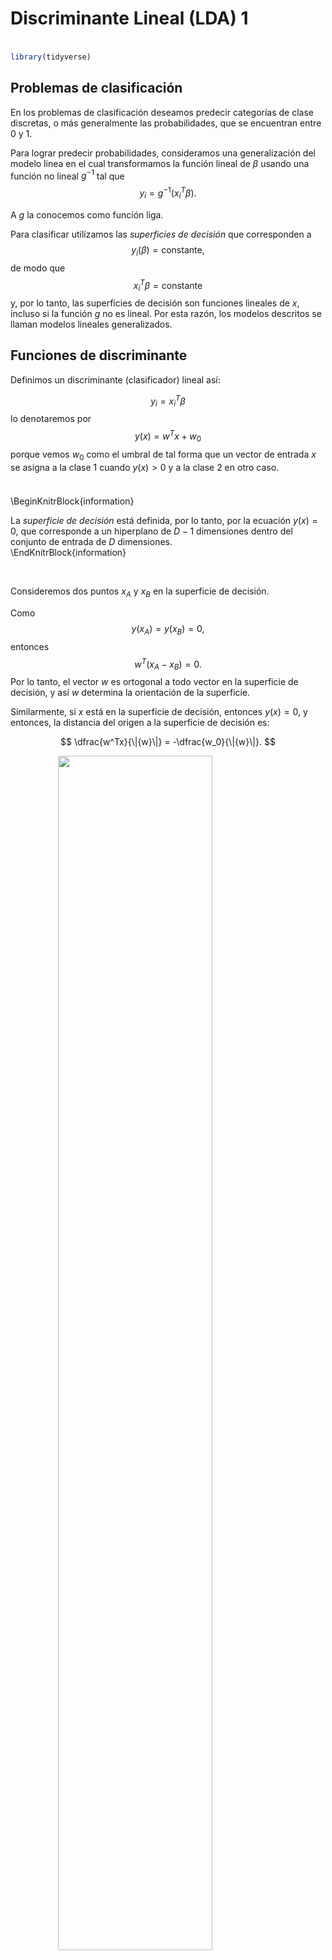 
# Discriminante Lineal (LDA) 1

<style>
  .espacio {
    margin-bottom: 1cm;
  }
</style>
  
  <style>
  .espacio3 {
    margin-bottom: 3cm;
  }
</style>

<p class="espacio">
</p>


```r
library(tidyverse)
```

## Problemas de clasificación

En los problemas de clasificación deseamos predecir categorías de clase discretas, o más generalmente las probabilidades, que se encuentran entre 0 y 1. 

Para lograr predecir probabilidades, consideramos una generalización del modelo linea en el cual
transformamos la función lineal de $\beta$ usando una función no lineal $g^{-1}$ tal que
$$
y_i = g^{-1}(x_i^T\beta).
$$

A $g$ la conocemos como función liga. 

Para clasificar utilizamos las _superficies de decisión_ que corresponden a 
$$
y_i(\beta) = \mbox{constante},
$$
de modo que 
$$
x_i^T\beta = \mbox{constante}
$$
y, por lo tanto, las superficies de decisión son funciones lineales de $x$, incluso si la función $g$ no es lineal. Por esta razón, los modelos descritos se llaman modelos lineales generalizados.

## Funciones de discriminante

Definimos un discriminante (clasificador) lineal así:

$$
y_i = x_i^T\beta
$$
lo denotaremos por
$$
y(x) = w^T x+ w_0
$$
porque vemos $w_0$ como el umbral de tal forma que un vector de entrada $x$ se asigna a la clase 1 cuando $y(x)>0$ y a la clase 2 en otro caso.

<p class="espacio">
</p>

\BeginKnitrBlock{information}<div class="information">La _superficie de decisión_ está definida, por lo tanto, por la ecuación $y(x) = 0$, que corresponde a un hiperplano de $D-1$ dimensiones dentro del conjunto de entrada de $D$ dimensiones.</div>\EndKnitrBlock{information}

<br>

Consideremos dos puntos $x_A$ y $x_B$ en la superficie de decisión. 

Como
$$
y(x_A) = y(x_B) = 0, 
$$
entonces
$$
w^T(x_A −x_B) = 0.
$$
Por lo tanto, el vector $w$ es ortogonal a todo vector en la superficie de decisión, y así $w$ determina la orientación de la superficie.

Similarmente, si $x$ está en la superficie de decisión, entonces $y(x)=0$, y entonces, la distancia del origen a la superficie de decisión es:

$$
\dfrac{w^Tx}{\|{w}\|} = -\dfrac{w_0}{\|{w}\|}.
$$

<img src="figuras/lda_1.png" width="70%" style="display: block; margin: auto;" />

## Regresión lineal en una matriz indicadora

Supongamos que $Y$ es una matriz indicadora donde $Y_{ij}$ es $1$ si la $i$-ésima obsevación pertenece a la categoría $j$ y $0$ en otro caso.

$$
\hat{W} = (X^TX)^{−1}X^TY.
$$

Si $\tilde{x}$ es un vector de entradas, entonces 
$$
y(x) = \hat{W}^T\tilde{x}
$$


```r
library(tidyverse)
library(matlib)

set.seed(186923)
n <- 300

x1 <- c(rnorm(n/3,-5), rnorm(n/3, 0, 1.5), rnorm(n/3, 5))
x2 <- x1 + rnorm(n, sd = 2) + c(rep(-5, n/3), rep(0, n/3), rep(5, n/3))
y <- c(rep("a",n/3),rep("b",n/3),rep("c",n/3))
df <- data.frame(x1, x2, y)

Y <- matrix(nrow = n, ncol = 3)
Y[,1] <- c(rep(1,n/3),rep(0,2*n/3))
Y[,2] <- c(rep(0,n/3),rep(1,n/3),rep(0,n/3))
Y[,3] <- 1 - Y[,1] - Y[,2]
df$y1 <- Y[,1]
df$y2 <- Y[,2]
df$y3 <- Y[,3]

X <- as.matrix(df[,c(1,2)])
p <- X %*% inv(t(X) %*% X) %*% t(X) %*% Y
df$p1 <- p[,1]
df$p2 <- p[,2]
df$p3 <- p[,3]

ggplot(df, aes(x = x1, y = x2))+
  geom_point(aes(color = y)) +
  geom_line(aes(y = p1), color = 'red') +
  geom_line(aes(y = p2), color = 'green') +
  geom_line(aes(y = p3), color = 'blue')
```

<img src="11-lda-1_files/figure-html/unnamed-chunk-5-1.png" width="70%" style="display: block; margin: auto;" />

Hay un problema serio con el enfoque de regresión cuando el número de clases $K \geq3$, y en especial si $K$ es grande. Debido a la naturaleza rígida del modelo de regresión, unas clases pueden enmascarar a otras. Esto lo vemos en la gráfica de arriba con $K = 3$. Las tres clases están perfectamente separadas por límites de decisión lineales, sin embargo, la regresión lineal pierde por completo a la clase de en medio.


```r
lm_1 <- lm(y1 ~ x1 + x2, data = df)
lm_2 <- lm(y2 ~ x1 + x2, data = df)
df$pred_1 <- predict(lm_1)
df$pred_2 <- predict(lm_2)
df$pred_3 <- 1 - df$pred_1 - df$pred_2
```

Obtenemos la predicción tomando el máximo de cada renglón:


```r
df$pred <- ifelse(df$pred_1 > df$pred_2 & df$pred_1 > df$pred_3, 'a', 
                  ifelse(df$pred_2 > df$pred_1 & df$pred_2 > df$pred_3, 'b', 'c'))
```

Podemos hacer una gráfica de las predicciones en este caso de $x_1$ contra los ajustados por el modelo lineal:


```r
ggplot(df, aes(x=x1, y = pred_1)) +
  geom_point(color = 'red') +
  geom_point(aes(x=x1, y = pred_2), color = 'green') +
  geom_point(aes(x=x1, y = pred_3), color = 'blue')
```

<img src="11-lda-1_files/figure-html/unnamed-chunk-8-1.png" width="70%" style="display: block; margin: auto;" />

Comparamos contra los observados y calculamos el error:


```r
1 - mean(df$pred == df$y)
#> [1] 0.24
```

<br>


Si utilizamos un modelo lineal con términos cuadráticos entonces el ajuste lo haríamos de esta manera:


```r
lm_1_q <- lm(y1 ~ poly(x1 + x2, 2), data = df)
lm_2_q <- lm(y2 ~ poly(x1 + x2, 2), data = df)
lm_3_q <- lm(y3 ~ poly(x1 + x2, 2), data = df)
df$pred_1_q <- predict(lm_1_q)
df$pred_2_q <- predict(lm_2_q)
df$pred_3_q <- predict(lm_3_q)
```

Obtenemos nuevamente la predicción tomando el máximo de cada renglón:


```r
df$pred_q <- ifelse(df$pred_1_q > df$pred_2_q & df$pred_1_q > df$pred_3_q, 'a', 
                  ifelse(df$pred_2_q > df$pred_1_q & df$pred_2_q > df$pred_3_q, 'b', 'c'))
```


```r
ggplot(df, aes(x=x2, y = pred_1_q)) +
  geom_point(color = 'red') +
  geom_point(aes(x=x2, y = pred_2_q), color = 'green') +
  geom_point(aes(x=x2, y = pred_3_q), color = 'blue')
```

<img src="11-lda-1_files/figure-html/unnamed-chunk-12-1.png" width="70%" style="display: block; margin: auto;" />

Comparamos contra los observados y calculamos el error:


```r
1 - mean(df$pred_q == df$y)
#> [1] 0.02
```

<br>

Repetimos una tercera vez pero ahora utilizando regresión logística:


```r
glm_1 <- glm(I(y=='a') ~ x1 + x2, family = binomial, data = df)
#> Warning: glm.fit: fitted probabilities numerically 0 or 1 occurred
glm_2 <- glm(I(y=='b') ~ x1 + x2, family = binomial, data = df)
glm_3 <- glm(I(y=='c') ~ x1 + x2, family = binomial, data = df)
#> Warning: glm.fit: algorithm did not converge

#> Warning: glm.fit: fitted probabilities numerically 0 or 1 occurred
df$pred1_glm <- predict(glm_1, type = 'response')
df$pred2_glm <- predict(glm_2, type = 'response')
df$pred3_glm <- predict(glm_3, type = 'response')
```

Calculamos las predicciones de acuerdo a este modelo logístico:


```r
df$pred_glm <- ifelse(df$pred1_glm > df$pred2_glm & df$pred1_glm > df$pred3_glm, 'a', 
                  ifelse(df$pred2_glm > df$pred1_glm & df$pred2_glm > df$pred3_glm, 'b', 'c'))
```

Calculamos el error:


```r
1 - mean(df$pred_glm == df$y)
#> [1] 0.01
```

## Discriminante lineal de Fisher

Una forma de ver un modelo de clasificación lineal es en términos de _reducción de dimensionalidad_. Esto se refiere a la extracción de características de los datos que los transforma de un espacio de dimensión alta a un espacio de dimensión baja, usualmente $2$ ó $3$.

Consideremos primero el caso de dos clases, y supongamos que tomamos un vector de predictores de dimensión $D$ y lo proyectamos en una dimensión usando la misma función:
$$
y = w^Tx.
$$

Si colocamos un umbral y clasificamos como clase 1 si $y\geq-w_0$, y clase 2 en otro caso,  entonces obtenemos nuestro clasificador lineal estándar ya visto antes. En general, la proyección en una dimensión conduce a una pérdida considerable de información, y las clases que están bien separadas en el espacio original de dimensión $D$ pueden superponerse fuertemente en una dimensión.

Sin embargo, ajustando los componentes de $w$, podemos seleccionar una proyección que maximiza la separación entre clases. Para empezar, consideremos un problema de dos clases en el que hay $N_1$ puntos en la clase 1 y $N_2$ puntos en la clase 2, de modo que los vectores de medias de las dos clases están dados por
$$
m_1 = \dfrac{1}{N_1}\sum_{i\in C_1}x_i,\qquad m_2=\dfrac{1}{N_2}\sum_{i\in C_2}x_i.
$$

Podríamos elegir $w$ para maximizar la _separación entre clases_:
$$
w^T(m_2 − m_1)
$$

Sin embargo, esta expresión se puede hacer arbitrariamente grande simplemente aumentando la magnitud de $w$, entonces se utiliza la restricción
$$
\sum_i{w_i^2}=1
$$

Resolvemos usando multiplicadores de Lagrange. Vemos que $w$ es proporcional a $m_2 - m_1$.


Sin embargo, todavía hay un problema con este enfoque. Esto muestra 

<img src="figuras/lda_2.png" width="70%" style="display: block; margin: auto;" />

Las dos clases de arriba que están bien separadas en el espacio bidimensional original $(x_1, x_2)$ pero se sobrelapan considerablemente cuando se proyectan sobre la línea que une sus medios. 

Esta dificultad surge por las covarianzas de las distribuciones de clase no son diagonales. La idea propuesta por Fisher es maximizar una función que:

* separe las observaciones por las medios de clase proyectadas, y al mismo tiempo

* dé una variación pequeña dentro de cada clase.

La varianza _dentro_ de la clase de los datos transformados de la clase $C_k$ está dada por

$$
s_k = \sum_{i\in C_k}{(y_i - w^Tm_k)^2}.
$$
donde $y_i = w^Tx_i$.

Para el caso de $K=2$ clases, la varianza total dentro de las clases se define como $s_1^2 + s_2^2$. Se define una cantidad llamada "criterio de Fisher" $J(w)$ que se desea maximizar

$$
\begin{eqnarray*}
J(w) &=& \dfrac{m_2-m_1}{s_1^2+s_2^2} \\
&=& \dfrac{w^TS_Ww}{w^TS_Bw}
\end{eqnarray*}
$$
donde $S_B$ es la matriz de covarianzas _entre_ clases 
$$
S_B = (m_2 - m_1)(m_2-m_1)^T
$$
y $S_W$ es la matriz de covarianzas _dentro_ de las clases
$$
S_W = \sum_{i \in C_1}{(x_i - m_1)(x_i-m_1)^T} + \sum_{i \in C_2}{(x_i - m_2)(x_i-m_2)^T}.
$$

Buscamos maximizar $J(w)$ con respecto a $w$ para encontrar los pesos $w$ para el discriminador lineal $y(x)=w^Tx$. 

\BeginKnitrBlock{nota}<div class="nota">**Notas:**
  
<p class="espacio3">
</p>
  
* Este se conoce como _discriminante lineal de Fisher_, aunque estrictamente no es un discriminante, sino más bien una elección de dirección específica para la proyección de los datos en una dimensión. 

* Sin embargo, los datos proyectados pueden usarse posteriormente para construir un discriminante, eligiendo un umbral $y_0$ para que clasifiquemos un nuevo punto como clase 1 si $y(x)\geq y_0$ y como clase 2 en caso contrario. 

* Podemos modelar las densidades condicionales de clase $p(y|C_k)$ usando distribuciones normales y estimar parámetros por máxima verosimilitud. El supuesto de normalidad se justifica por el teorema del límite central porque $y = w^Tx$ es una suma ponderada de variables aleatorias.</div>\EndKnitrBlock{nota}

<br>

---

### Ejemplo: separación entre clases

Regresamos al ejemplo de arriba pero ahora hacemos el ajuste con discriminante lineal:


```r
library(MASS)
lda_1 <- lda(y ~ x1 + x2, data = df)
df$pred_lda <- predict(lda_1)$class
```

Vemos nuevamente el error:


```r
1 - mean(df$pred_lda == df$y)
#> [1] 0.0167
```


### Ejemplo: iris de Fisher

El estadístico y biólogo británico Ronald Fisher publicó su artículo de 1936 "El uso de mediciones múltiples en problemas taxonómicos como un ejemplo de análisis discriminante lineal".

El conjunto de datos consiste de 50 observaciones de _cada_ una de las tres especies de Iris (Iris setosa, Iris virginica e Iris versicolor). Se midieron cuatro características de cada muestra: la longitud y el ancho de los sépalos y pétalos, en centímetros.


```r
iris %>% sample_n(10) %>% knitr::kable()
```

       Sepal.Length   Sepal.Width   Petal.Length   Petal.Width  Species    
----  -------------  ------------  -------------  ------------  -----------
21              5.4           3.4            1.7           0.2  setosa     
113             6.8           3.0            5.5           2.1  virginica  
1               5.1           3.5            1.4           0.2  setosa     
38              4.9           3.6            1.4           0.1  setosa     
5               5.0           3.6            1.4           0.2  setosa     
23              4.6           3.6            1.0           0.2  setosa     
140             6.9           3.1            5.4           2.1  virginica  
2               4.9           3.0            1.4           0.2  setosa     
145             6.7           3.3            5.7           2.5  virginica  
99              5.1           2.5            3.0           1.1  versicolor 



```r
ggplot(iris, aes(Sepal.Length, Sepal.Width, color = Species)) +
  geom_point(aes(shape = Species), size = 3)
```

<img src="11-lda-1_files/figure-html/unnamed-chunk-22-1.png" width="70%" style="display: block; margin: auto;" />


```r
ggplot(iris, aes(Petal.Length, Petal.Width, color = Species)) +
  geom_point(aes(shape = Species), size = 3)
```

<img src="11-lda-1_files/figure-html/unnamed-chunk-23-1.png" width="70%" style="display: block; margin: auto;" />

En resumen tenemos 4 variables y todas están relacionadas con la especie a la cual pertenece (hay 3 especies):


```r
library(GGally)
ggpairs(iris, columns = 1:ncol(iris), title = "",  
  axisLabels = "show", columnLabels = colnames(iris))
```

<img src="11-lda-1_files/figure-html/unnamed-chunk-24-1.png" width="100%" style="display: block; margin: auto;" />



```r
require(MASS)
iris.lda<-lda(Species ~ Sepal.Length + Sepal.Width + Petal.Length + Petal.Width, data =    iris)
datPred<-data.frame(Species=predict(iris.lda)$class,predict(iris.lda)$x) #create data.frame
```

Creamos las superficies de decisión y las probabilidades de clase:


```r
iris.lda2 <- lda(datPred[,2:3], datPred[,1])
x <- seq(min(datPred[,2]), max(datPred[,2]), length.out=30)
y <- seq(min(datPred[,3]), max(datPred[,3]), length.out=30)
Xcon <- matrix(c(rep(x,length(y)),rep(y, rep(length(x), length(y)))), ncol = 2)
iris.pr1 <- predict(iris.lda2, Xcon)$post[, c("setosa","versicolor")] %*% c(1,1)
iris.pr2 <- predict(iris.lda2, Xcon)$post[, c("virginica","setosa")] %*% c(1,1)
```

Graficamos las superficies (rectas) de decisión sobre los ajustados por el modelo por especie de flor:


```r
pr<-data.frame(x=rep(x, length(y)), y=rep(y, each=length(x)), 
    z1=as.vector(iris.pr1), z2=as.vector(iris.pr2))
ggplot(datPred, aes(x=LD1, y=LD2) ) + 
    geom_point(size = 3, aes(pch = Species,  col=Species)) + 
    geom_contour(data=pr, aes(x=x, y=y, z=z1), breaks=c(0,.5)) + 
    geom_contour(data=pr, aes(x=x, y=y, z=z2), breaks=c(0,.5))
```

<img src="11-lda-1_files/figure-html/unnamed-chunk-27-1.png" width="70%" style="display: block; margin: auto;" />


## Tarea

1. Para comparar regresión lineal, análisis de discriminante lineal y regresión logística con dos clases utiliza el siguiente código para responder los incisos siguientes. Utiliza tu clave única como semilla.


```r
clave_unica <- 123456
set.seed(clave_unica)
n <- 300
x1 <- c(rnorm(n/3,-5), rnorm(n/3, 0, 1.5), rnorm(n/3, 5)) 
x2 <- -12*c(rep(0,n/2),rep(1,n/2)) + x1 + rnorm(n, sd = 2) + c(rep(-5, n/2), rep(0, n/2)) 
out <- sample((n/2):n, size = n/10)
x1[out] <- rnorm(n/10, 5, sd = 0.5) + 10
x2[out] <- -12 + x1[out] + rnorm(n/10, sd = 0.5) - 15

y <- c(rep('a', n/2), rep('b', n/2))
df <- data.frame(x1, x2, y)
ggplot(df, aes(x = x1, y = x2, color = y)) +
  geom_point()
```

<img src="11-lda-1_files/figure-html/unnamed-chunk-28-1.png" width="70%" style="display: block; margin: auto;" />

a. Haz una gráfica de las superficies de decisión (rectas que separan las dos clases) utilizando el modelo simple de regresión lineal con predictores lineales. Calcula el error de predicción. 

b. ¿Habrá alguna diferencia entre el error utilizando regresión lineal con términos de polinomios cuadráticos y el error calculado en el inciso anterior?

c. Repite el inciso _a._ utilizando regresión logística. ¿Por qué la regresión logística es más consistente en la presencia de datos atípicos?

d. Repite el inciso _a._ utilizando análisis de discriminante lineal y compara con el error obtenido en los incisos anteriores.

2. Demuestra que, en regresión lineal, si cada vector objetivo $y_i$ satisface una restricción lineal
$$
a^T y_i + b = 0
$$
para algunas constantes $a$ y $b$, entonces la predicción del modelo para cualquier valor de $x$ satisface la misma restricción, de modo que
$$
a^T y(x) + b = 0.
$$
Por lo tanto, utilizando la codificación 1-a-K indicadoras para las $K$ clases, entonces las predicciones que produce el modelo tendrán la propiedad de que los elementos de $y(x)$ sumarán a 1 para cualquier valor de $x$. Aunque no necesariamente están en el intervalo $(0,1)$.

